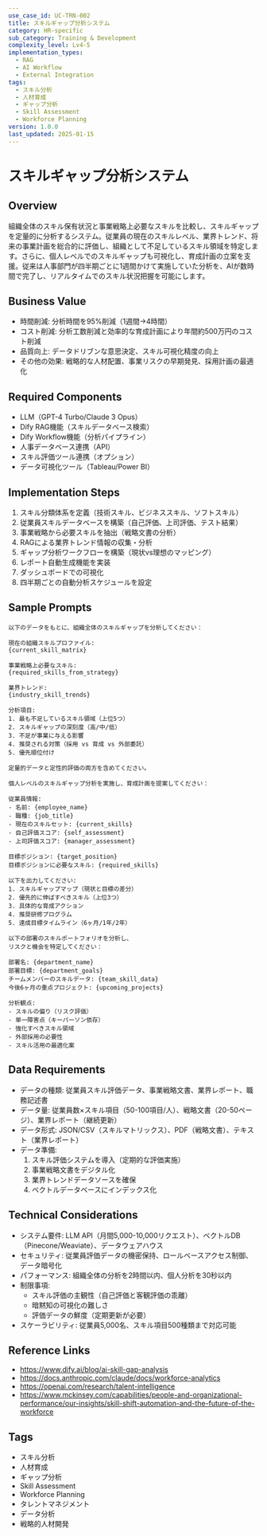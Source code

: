 ```yaml
---
use_case_id: UC-TRN-002
title: スキルギャップ分析システム
category: HR-specific
sub_category: Training & Development
complexity_level: Lv4-5
implementation_types:
  - RAG
  - AI Workflow
  - External Integration
tags:
  - スキル分析
  - 人材育成
  - ギャップ分析
  - Skill Assessment
  - Workforce Planning
version: 1.0.0
last_updated: 2025-01-15
---
```


# スキルギャップ分析システム

## Overview

組織全体のスキル保有状況と事業戦略上必要なスキルを比較し、スキルギャップを定量的に分析するシステム。従業員の現在のスキルレベル、業界トレンド、将来の事業計画を総合的に評価し、組織として不足しているスキル領域を特定します。さらに、個人レベルでのスキルギャップも可視化し、育成計画の立案を支援。従来は人事部門が四半期ごとに1週間かけて実施していた分析を、AIが数時間で完了し、リアルタイムでのスキル状況把握を可能にします。

## Business Value

- 時間削減: 分析時間を95%削減（1週間→4時間）
- コスト削減: 分析工数削減と効率的な育成計画により年間約500万円のコスト削減
- 品質向上: データドリブンな意思決定、スキル可視化精度の向上
- その他の効果: 戦略的な人材配置、事業リスクの早期発見、採用計画の最適化

## Required Components

- LLM（GPT-4 Turbo/Claude 3 Opus）
- Dify RAG機能（スキルデータベース検索）
- Dify Workflow機能（分析パイプライン）
- 人事データベース連携（API）
- スキル評価ツール連携（オプション）
- データ可視化ツール（Tableau/Power BI）

## Implementation Steps

1. スキル分類体系を定義（技術スキル、ビジネススキル、ソフトスキル）
2. 従業員スキルデータベースを構築（自己評価、上司評価、テスト結果）
3. 事業戦略から必要スキルを抽出（戦略文書の分析）
4. RAGによる業界トレンド情報の収集・分析
5. ギャップ分析ワークフローを構築（現状vs理想のマッピング）
6. レポート自動生成機能を実装
7. ダッシュボードでの可視化
8. 四半期ごとの自動分析スケジュールを設定

## Sample Prompts

```
以下のデータをもとに、組織全体のスキルギャップを分析してください：

現在の組織スキルプロファイル:
{current_skill_matrix}

事業戦略上必要なスキル:
{required_skills_from_strategy}

業界トレンド:
{industry_skill_trends}

分析項目:
1. 最も不足しているスキル領域（上位5つ）
2. スキルギャップの深刻度（高/中/低）
3. 不足が事業に与える影響
4. 推奨される対策（採用 vs 育成 vs 外部委託）
5. 優先順位付け

定量的データと定性的評価の両方を含めてください。
```

```
個人レベルのスキルギャップ分析を実施し、育成計画を提案してください：

従業員情報:
- 名前: {employee_name}
- 職種: {job_title}
- 現在のスキルセット: {current_skills}
- 自己評価スコア: {self_assessment}
- 上司評価スコア: {manager_assessment}

目標ポジション: {target_position}
目標ポジションに必要なスキル: {required_skills}

以下を出力してください:
1. スキルギャップマップ（現状と目標の差分）
2. 優先的に伸ばすべきスキル（上位3つ）
3. 具体的な育成アクション
4. 推奨研修プログラム
5. 達成目標タイムライン（6ヶ月/1年/2年）
```

```
以下の部署のスキルポートフォリオを分析し、
リスクと機会を特定してください：

部署名: {department_name}
部署目標: {department_goals}
チームメンバーのスキルデータ: {team_skill_data}
今後6ヶ月の重点プロジェクト: {upcoming_projects}

分析観点:
- スキルの偏り（リスク評価）
- 単一障害点（キーパーソン依存）
- 強化すべきスキル領域
- 外部採用の必要性
- スキル活用の最適化案
```

## Data Requirements

- データの種類: 従業員スキル評価データ、事業戦略文書、業界レポート、職務記述書
- データ量: 従業員数×スキル項目（50-100項目/人）、戦略文書（20-50ページ）、業界レポート（継続更新）
- データ形式: JSON/CSV（スキルマトリックス）、PDF（戦略文書）、テキスト（業界レポート）
- データ準備:
  1. スキル評価システムを導入（定期的な評価実施）
  2. 事業戦略文書をデジタル化
  3. 業界トレンドデータソースを確保
  4. ベクトルデータベースにインデックス化

## Technical Considerations

- システム要件: LLM API（月間5,000-10,000リクエスト）、ベクトルDB（Pinecone/Weaviate）、データウェアハウス
- セキュリティ: 従業員評価データの機密保持、ロールベースアクセス制御、データ暗号化
- パフォーマンス: 組織全体の分析を2時間以内、個人分析を30秒以内
- 制限事項:
  - スキル評価の主観性（自己評価と客観評価の乖離）
  - 暗黙知の可視化の難しさ
  - 評価データの鮮度（定期更新が必要）
- スケーラビリティ: 従業員5,000名、スキル項目500種類まで対応可能

## Reference Links

- https://www.dify.ai/blog/ai-skill-gap-analysis
- https://docs.anthropic.com/claude/docs/workforce-analytics
- https://openai.com/research/talent-intelligence
- https://www.mckinsey.com/capabilities/people-and-organizational-performance/our-insights/skill-shift-automation-and-the-future-of-the-workforce

## Tags

- スキル分析
- 人材育成
- ギャップ分析
- Skill Assessment
- Workforce Planning
- タレントマネジメント
- データ分析
- 戦略的人材開発
